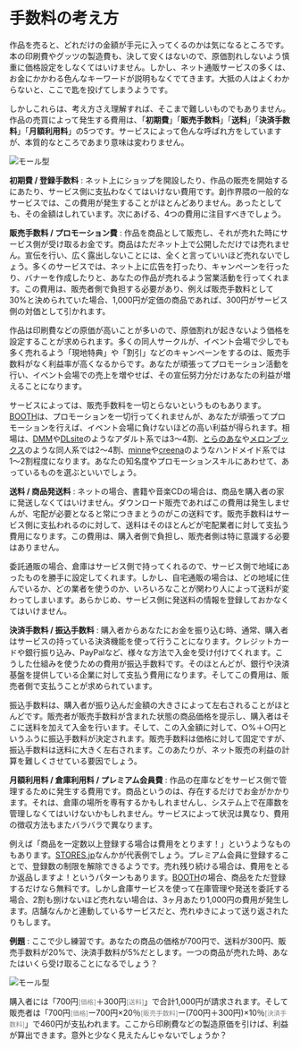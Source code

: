 # 手数料の考え方

作品を売ると、どれだけの金額が手元に入ってくるのかは気になるところです。本の印刷費やグッツの製造費も、決して安くはないので、原価割れしないよう慎重に価格設定をしなくてはいけません。しかし、ネット通販サービスの多くは、お金にかかわる色んなキーワードが説明もなくでてきます。大抵の人はよくわからないと、ここで匙を投げてしまうようです。

しかしこれらは、考え方さえ理解すれば、そこまで難しいものでもありません。作品の売買によって発生する費用は、「<strong>初期費</strong>」「<strong>販売手数料</strong>」「<strong>送料</strong>」「<strong>決済手数料</strong>」「<strong>月額利用料</strong>」の5つです。サービスによって色んな呼ばれ方をしていますが、本質的なところであまり意味は変わりません。

![モール型](151109_0006.jpg)

<strong>初期費 / 登録手数料</strong> : ネット上にショップを開設したり、作品の販売を開始するにあたり、サービス側に支払わなくてはいけない費用です。創作界隈の一般的なサービスでは、この費用が発生することがほとんどありません。あったとしても、その金額はしれています。次にあげる、4つの費用に注目すべきでしょう。

<strong>販売手数料 / プロモーション費</strong> : 作品を商品として販売し、それが売れた時にサービス側が受け取るお金です。商品はただネット上で公開しただけでは売れません。宣伝を行い、広く露出しないことには、全くと言っていいほど売れないでしょう。多くのサービスでは、ネット上に広告を打ったり、キャンペーンを行ったり、バナーを作成したりと、あなたの作品が売れるよう営業活動を行ってくれます。この費用は、販売者側で負担する必要があり、例えば販売手数料として30%と決められていた場合、1,000円が定価の商品であれば、300円がサービス側の対価として引かれます。

作品は印刷費などの原価が高いことが多いので、原価割れが起きないよう価格を設定することが求められます。多くの同人サークルが、イベント会場で少しでも多く売れるよう「現地特典」や「割引」などのキャンペーンをするのは、販売手数料がなく利益率が高くなるからです。あなたが頑張ってプロモーション活動を行い、イベント会場での売上を増やせば、その宣伝努力分だけあなたの利益が増えることになります。

サービスによっては、販売手数料を一切とらないというものもあります。[BOOTH](https://booth.pm/start?utm_source=blog&utm_medium=banner&utm_campaign=boothmaniax)は、プロモーションを一切行ってくれませんが、あなたが頑張ってプロモーションを行えば、イベント会場に負けないほどの高い利益が得られます。相場は、[DMM](http://www.dmm.co.jp/dc/doujin/)や[DLsite](http://www.dlsite.com/)のようなアダルト系では3〜4割、[とらのあな](http://www.toranoana.jp/mailorder/)や[メロンブックス](https://www.melonbooks.co.jp/)のような同人系では2〜4割、[minne](https://minne.com/)や[creena](http://www.creema.jp/)のようなハンドメイド系では1〜2割程度になります。あなたの知名度やプロモーションスキルにあわせて、あっているものを選ぶといいでしょう。

<strong>送料 / 商品発送料</strong> : ネットの場合、書籍や音楽CDの場合は、商品を購入者の家に発送しなくてはいけません。ダウンロード販売であればこの費用は発生しませんが、宅配が必要となると常につきまとうのがこの送料です。販売手数料はサービス側に支払われるのに対して、送料はそのほとんどが宅配業者に対して支払う費用になります。この費用は、購入者側で負担し、販売者側は特に意識する必要はありません。

委託通販の場合、倉庫はサービス側で持ってくれるので、サービス側で地域にあったものを勝手に設定してくれます。しかし、自宅通販の場合は、どの地域に住んでいるか、どの業者を使うのか、いろいろなことが関わり人によって送料が変わってしまいます。あらかじめ、サービス側に発送料の情報を登録しておかなくてはいけません。

<strong>決済手数料 / 振込手数料</strong> : 購入者からあなたにお金を振り込む時、通常、購入者はサービスの持っている決済機能を使って行うことになります。クレジットカードや銀行振り込み、PayPalなど、様々な方法で入金を受け付けてくれます。こうした仕組みを使うための費用が振込手数料です。そのほとんどが、銀行や決済基盤を提供している企業に対して支払う費用になります。そしてこの費用は、販売者側で支払うことが求められています。

振込手数料は、購入者が振り込んだ金額の大きさによって左右されることがほとんどです。販売者が販売手数料が含まれた状態の商品価格を提示し、購入者はそこに送料を加えて入金を行います。そして、この入金額に対して、○%＋○円というふうに振込手数料が決定されます。販売手数料は価格に対して固定ですが、振込手数料は送料に大きく左右されます。このあたりが、ネット販売の利益の計算を難しくさせている要因でしょう。

<strong>月額利用料 / 倉庫利用料 / プレミアム会員費</strong> : 作品の在庫などをサービス側で管理するために発生する費用です。商品というのは、存在するだけでお金がかかります。それは、倉庫の場所を専有するかもしれませんし、システム上で在庫数を管理しなくてはいけないかもしれません。サービスによって状況は異なり、費用の徴収方法もまたバラバラで異なります。

例えば「商品を一定数以上登録する場合は費用をとります！」というようなものもあります。[STORES.jp](https://stores.jp/)なんかが代表例でしょう。プレミアム会員に登録することで、登録数の制限を解除できるようです。売れ残り続ける場合は、費用をとるか返品しますよ！というパターンもあります。[BOOTH](https://booth.pm/start?utm_source=blog&utm_medium=banner&utm_campaign=boothmaniax)の場合、商品をただ登録するだけなら無料です。しかし倉庫サービスを使って在庫管理や発送を委託する場合、2割も捌けないほど売れない場合は、3ヶ月あたり1,000円の費用が発生します。店舗なんかと連動しているサービスだと、売れゆきによって送り返されたりもします。

<strong>例題</strong> : ここで少し練習です。あなたの商品の価格が700円で、送料が300円、販売手数料が20%で、決済手数料が5%だとします。一つの商品が売れた時、あなたはいくら受け取ることになるでしょう？

![モール型](151109_0007.jpg)

購入者には「700円<small style='color:gray;'>[価格]</small>＋300円<small style='color:gray;'>[送料]</small>」で合計1,000円が請求されます。そして販売者は「700円<small style='color:gray;'>[価格]</small>ー700円×20％<small style='color:gray;'>[販売手数料]</small>ー(700円＋300円)×10％<small style='color:gray;'>[決済手数料]</small>」で460円が支払われます。ここから印刷費などの製造原価を引けば、利益が算出できます。意外と少なく見えたんじゃないでしょうか？
